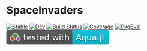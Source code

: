 # SpaceInvaders

[![Stable](https://img.shields.io/badge/docs-stable-blue.svg)](https://LilithHafner.github.io/SpaceInvaders.jl/stable/)
[![Dev](https://img.shields.io/badge/docs-dev-blue.svg)](https://LilithHafner.github.io/SpaceInvaders.jl/dev/)
[![Build Status](https://github.com/LilithHafner/SpaceInvaders.jl/actions/workflows/CI.yml/badge.svg?branch=main)](https://github.com/LilithHafner/SpaceInvaders.jl/actions/workflows/CI.yml?query=branch%3Amain)
[![Coverage](https://codecov.io/gh/LilithHafner/SpaceInvaders.jl/branch/main/graph/badge.svg)](https://codecov.io/gh/LilithHafner/SpaceInvaders.jl)
[![PkgEval](https://JuliaCI.github.io/NanosoldierReports/pkgeval_badges/S/SpaceInvaders.svg)](https://JuliaCI.github.io/NanosoldierReports/pkgeval_badges/S/SpaceInvaders.html)
[![Aqua](https://raw.githubusercontent.com/JuliaTesting/Aqua.jl/master/badge.svg)](https://github.com/JuliaTesting/Aqua.jl)

